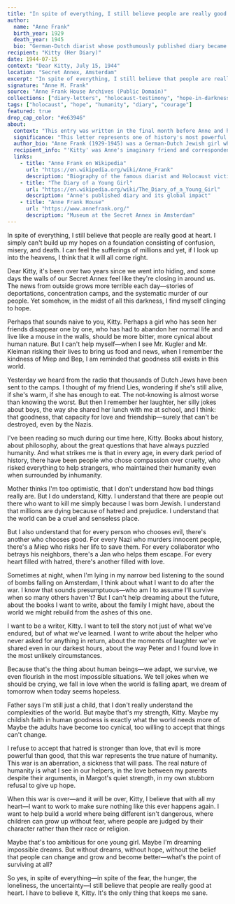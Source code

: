 ```yaml
---
title: "In spite of everything, I still believe people are really good at heart"
author:
  name: "Anne Frank"
  birth_year: 1929
  death_year: 1945
  bio: "German-Dutch diarist whose posthumously published diary became one of the world's most widely read books"
recipient: "Kitty (Her Diary)"
date: 1944-07-15
context: "Dear Kitty, July 15, 1944"
location: "Secret Annex, Amsterdam"
excerpt: "In spite of everything, I still believe that people are really good at heart. I simply can't build up my hopes on a foundation consisting of confusion, misery, and death. I can feel the sufferings of millions and yet, if I look up into the heavens, I think that it will all come right."
signature: "Anne M. Frank"
source: "Anne Frank House Archives (Public Domain)"
collections: ["diary-letters", "holocaust-testimony", "hope-in-darkness"]
tags: ["holocaust", "hope", "humanity", "diary", "courage"]
featured: true
drop_cap_color: "#e63946"
about:
  context: "This entry was written in the final month before Anne and her family were discovered and deported to concentration camps. Despite living in hiding for over two years, Anne maintained her faith in human goodness even as the world around her descended into unprecedented evil."
  significance: "This letter represents one of history's most powerful testimonies to the resilience of the human spirit. Anne's ability to maintain hope and humanity despite experiencing persecution and terror has inspired millions worldwide."
  author_bio: "Anne Frank (1929-1945) was a German-Dutch Jewish girl who wrote a diary while hiding from the Nazis in Amsterdam. Her diary, published posthumously as 'The Diary of a Young Girl,' became a powerful symbol of the Holocaust's human cost."
  recipient_info: "'Kitty' was Anne's imaginary friend and correspondent, the name she gave to her diary. Through these letters to Kitty, Anne processed her experiences and emotions during two years in hiding."
  links:
    - title: "Anne Frank on Wikipedia"
      url: "https://en.wikipedia.org/wiki/Anne_Frank"
      description: "Biography of the famous diarist and Holocaust victim"
    - title: "The Diary of a Young Girl"
      url: "https://en.wikipedia.org/wiki/The_Diary_of_a_Young_Girl"
      description: "Anne's published diary and its global impact"
    - title: "Anne Frank House"
      url: "https://www.annefrank.org/"
      description: "Museum at the Secret Annex in Amsterdam"
---
```


In spite of everything, I still believe that people are really good at heart. I simply can't build up my hopes on a foundation consisting of confusion, misery, and death. I can feel the sufferings of millions and yet, if I look up into the heavens, I think that it will all come right.

Dear Kitty, it's been over two years since we went into hiding, and some days the walls of our Secret Annex feel like they're closing in around us. The news from outside grows more terrible each day—stories of deportations, concentration camps, and the systematic murder of our people. Yet somehow, in the midst of all this darkness, I find myself clinging to hope.

Perhaps that sounds naive to you, Kitty. Perhaps a girl who has seen her friends disappear one by one, who has had to abandon her normal life and live like a mouse in the walls, should be more bitter, more cynical about human nature. But I can't help myself—when I see Mr. Kugler and Mr. Kleiman risking their lives to bring us food and news, when I remember the kindness of Miep and Bep, I am reminded that goodness still exists in this world.

Yesterday we heard from the radio that thousands of Dutch Jews have been sent to the camps. I thought of my friend Lies, wondering if she's still alive, if she's warm, if she has enough to eat. The not-knowing is almost worse than knowing the worst. But then I remember her laughter, her silly jokes about boys, the way she shared her lunch with me at school, and I think: that goodness, that capacity for love and friendship—surely that can't be destroyed, even by the Nazis.

I've been reading so much during our time here, Kitty. Books about history, about philosophy, about the great questions that have always puzzled humanity. And what strikes me is that in every age, in every dark period of history, there have been people who chose compassion over cruelty, who risked everything to help strangers, who maintained their humanity even when surrounded by inhumanity.

Mother thinks I'm too optimistic, that I don't understand how bad things really are. But I do understand, Kitty. I understand that there are people out there who want to kill me simply because I was born Jewish. I understand that millions are dying because of hatred and prejudice. I understand that the world can be a cruel and senseless place.

But I also understand that for every person who chooses evil, there's another who chooses good. For every Nazi who murders innocent people, there's a Miep who risks her life to save them. For every collaborator who betrays his neighbors, there's a Jan who helps them escape. For every heart filled with hatred, there's another filled with love.

Sometimes at night, when I'm lying in my narrow bed listening to the sound of bombs falling on Amsterdam, I think about what I want to do after the war. I know that sounds presumptuous—who am I to assume I'll survive when so many others haven't? But I can't help dreaming about the future, about the books I want to write, about the family I might have, about the world we might rebuild from the ashes of this one.

I want to be a writer, Kitty. I want to tell the story not just of what we've endured, but of what we've learned. I want to write about the helper who never asked for anything in return, about the moments of laughter we've shared even in our darkest hours, about the way Peter and I found love in the most unlikely circumstances.

Because that's the thing about human beings—we adapt, we survive, we even flourish in the most impossible situations. We tell jokes when we should be crying, we fall in love when the world is falling apart, we dream of tomorrow when today seems hopeless.

Father says I'm still just a child, that I don't really understand the complexities of the world. But maybe that's my strength, Kitty. Maybe my childish faith in human goodness is exactly what the world needs more of. Maybe the adults have become too cynical, too willing to accept that things can't change.

I refuse to accept that hatred is stronger than love, that evil is more powerful than good, that this war represents the true nature of humanity. This war is an aberration, a sickness that will pass. The real nature of humanity is what I see in our helpers, in the love between my parents despite their arguments, in Margot's quiet strength, in my own stubborn refusal to give up hope.

When this war is over—and it will be over, Kitty, I believe that with all my heart—I want to work to make sure nothing like this ever happens again. I want to help build a world where being different isn't dangerous, where children can grow up without fear, where people are judged by their character rather than their race or religion.

Maybe that's too ambitious for one young girl. Maybe I'm dreaming impossible dreams. But without dreams, without hope, without the belief that people can change and grow and become better—what's the point of surviving at all?

So yes, in spite of everything—in spite of the fear, the hunger, the loneliness, the uncertainty—I still believe that people are really good at heart. I have to believe it, Kitty. It's the only thing that keeps me sane.